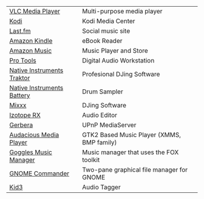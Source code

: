 |    |    |
|:---|:---|
|[VLC Media Player](https://www.videolan.org/vlc/)|Multi-purpose media player|
|[Kodi](https://www.kodi.tv/)|Kodi Media Center|
|[Last.fm](https://www.last.fm/)|Social music site|
|[Amazon Kindle](https://www.amazon.com/kindle/)|eBook Reader|
|[Amazon Music](https://music.amazon.com/)|Music Player and Store|
|[Pro Tools](https://www.avid.com/pro-tools)|Digital Audio Workstation|
|[Native Instruments Traktor](https://www.native-instruments.com/traktormicrosite/)|Profesional DJing Software|
|[Native Instruments Battery](https://www.native-instruments.com/en/products/komplete/drums/battery-4/)|Drum Sampler|
|[Mixxx](https://mixxx.org/)|DJing Software|
|[Izotope RX](https://www.izotope.com/en/products/rx.html)|Audio Editor|
|[Gerbera](https://gerbera.io/)|UPnP MediaServer|
|[Audacious Media Player](https://audacious-media-player.org/)|GTK2 Based Music Player (XMMS, BMP family)|
|[Goggles Music Manager](https://gogglesmm.dev/)|Music manager that uses the FOX toolkit|
|[GNOME Commander](https://gcmd.github.io/)|Two-pane graphical file manager for GNOME|
|[Kid3](https://kid3.kde.org/)|Audio Tagger|
